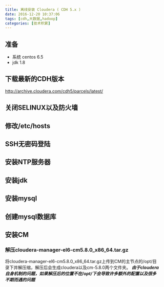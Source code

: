 ```yaml
---
title: 离线安装 Cloudera ( CDH 5.x )
date: 2016-12-20 10:37:06
tags: [cdh,大数据,hadoop]
categories: [技术积累]
---
```

## 准备
- 系统 centos 6.5
- jdk 1.8
## 下载最新的CDH版本
 http://archive.cloudera.com/cdh5/parcels/latest/
## 关闭SELINUX以及防火墙
## 修改/etc/hosts
## SSH无密码登陆
## 安装NTP服务器
## 安装jdk
## 安装mysql
## 创建mysql数据库
## 安装CM
### 解压cloudera-manager-el6-cm5.8.0_x86_64.tar.gz
将cloudera-manager-el6-cm5.8.0_x86_64.tar.gz上传到CM的主节点的/opt/目录下并解压缩，解压后会生成cloudera以及cm-5.8.0两个文件夹。
***由于cloudera自身机制的问题，如果解压后的位置不在/opt/下会导致许多额外的配置以及很多不期而遇的问题***

